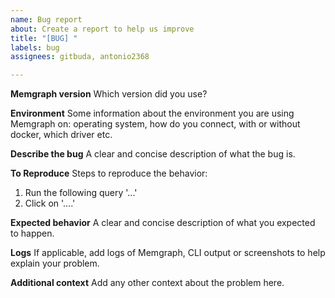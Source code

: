 ```yaml
---
name: Bug report
about: Create a report to help us improve
title: "[BUG] "
labels: bug
assignees: gitbuda, antonio2368

---
```



**Memgraph version**
Which version did you use?

**Environment**
Some information about the environment you are using Memgraph on: operating
system, how do you connect, with or without docker, which driver etc.

**Describe the bug**
A clear and concise description of what the bug is.

**To Reproduce**
Steps to reproduce the behavior:
1. Run the following query '...'
2. Click on '....'

**Expected behavior**
A clear and concise description of what you expected to happen.

**Logs**
If applicable, add logs of Memgraph, CLI output or screenshots to help explain
your problem.

**Additional context**
Add any other context about the problem here.
